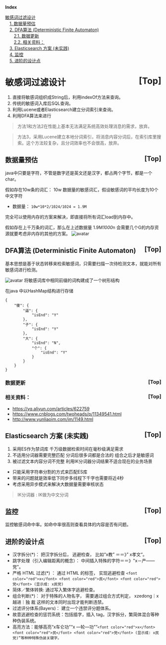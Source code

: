 <a name="index">**Index**</a>

<a href="#0">敏感词过滤设计</a>  
&emsp;<a href="#1">1. 数据量预估</a>  
&emsp;<a href="#2">2. DFA算法 (Deterministic Finite Automaton)</a>  
&emsp;&emsp;<a href="#3">2.1. 数据更新</a>  
&emsp;&emsp;<a href="#4">2.2. 相关资料：</a>  
&emsp;<a href="#5">3. Elasticsearch 方案 (未实践)</a>  
&emsp;<a href="#6">4. 监控</a>  
&emsp;<a href="#7">5. 进阶的设计点</a>  
# <a name="0">敏感词过滤设计</a><a style="float:right;text-decoration:none;" href="#index">[Top]</a>

1. 直接将敏感词组织成String后，利用indexOf方法来查询。
2. 传统的敏感词入库后SQL查询。
3. 利用Lucene或者Elasticsearch建立分词索引来查询。
4. 利用DFA算法来进行

>方法1和方法2在性能上基本无法满足系统高效处理消息的需求，放弃。

>方法3，采用Lucene建立本地分词索引，将消息内容分词后，在索引库里搜索。这个方法较复杂，且分词效率也不会很高，放弃。

## <a name="1">数据量预估</a><a style="float:right;text-decoration:none;" href="#index">[Top]</a>
java中只要是字符，不管是数字还是英文还是汉字，都占两个字节，都是一个char。

假如存在10w条的词汇：
10w 数据量的敏感词汇，假设敏感词的平均长度为10个中文字符
- 数据量： `10w*10*2/1024/1024 = 1.9M `

完全可以使用内存的方案来解决，即直接将所有词汇load到内存中。

假如存在上千万条的词汇，那么在上述数据量 1.9M*1000*n 会需要几个G的内存资源就要考虑非内存的其他的方案。
![avatar](https://gitee.com/rbmon/file-storage/raw/main/learning-note/design/character.jpg)


## <a name="2">DFA算法 (Deterministic Finite Automaton)</a><a style="float:right;text-decoration:none;" href="#index">[Top]</a>
基本思想是基于状态转移来检索敏感词，只需要扫描一次待检测文本，就能对所有敏感词进行检测。

![avatar](https://gitee.com/rbmon/file-storage/raw/main/learning-note/design/sensitiveStructure.jpg)
将敏感词库中相同前缀的词构建成了一个树形结构

在java 中以HashMap结构进行存储
```
{
    "傻": {
        "逼": {
            "isEnd": "Y"
        },
        "子": {
            "isEnd": "Y"
        },
        "大": {
            "isEnd": "N",
            "个": {
                "isEnd": "Y"
            }
        }
    }
}
```

### <a name="3">数据更新</a><a style="float:right;text-decoration:none;" href="#index">[Top]</a>

### <a name="4">相关资料：</a><a style="float:right;text-decoration:none;" href="#index">[Top]</a>
- https://yq.aliyun.com/articles/622759
- https://www.cnblogs.com/twoheads/p/11349541.html
- http://www.yunliaoim.com/im/1149.html

## <a name="5">Elasticsearch 方案 (未实践)</a><a style="float:right;text-decoration:none;" href="#index">[Top]</a>

1. 采用ES作为禁词库 千万级数据检索时间在毫秒级满足需求
2. 不适用分词器需要完整匹配 分词后很多词都是合法的 组合之后才是敏感词
3. 被过滤文本内容分词不完整 利用IK分词器分词结果不适合现在的业务场景
 - 只能采用字符串分割的方式来匹配ES库
 - 带来的问题就是效率低下同步多线程下千字也需要将近4秒
 - 考虑采用异步模式来解决大数据量需要审核状态
 
>IK分词器 : IK做为中文分词


## <a name="6">监控</a><a style="float:right;text-decoration:none;" href="#index">[Top]</a>
监控敏感词命中率。如命中率很高则查看具体的内容是否有问题。


## <a name="7">进阶的设计点</a><a style="float:right;text-decoration:none;" href="#index">[Top]</a>
- 汉字拆分(*)： 把汉字拆分后， 逃避检查， 比如“x教” ＝＝》” x孝文“。 
- 跳字处理（引入编辑距离的概念）： 中间插入特殊的字符＝＝》"x－产——党"。 
- 严格 HTML 过滤(*) ： 通过 HTML 的标签， 实现逃避检查 `<font color="red">x</font> <font color="red">民</font> <font color="red">党</font> (显示成: x民党) `
- 简体／繁体转换: 通过写入繁体字逃避检查。 
- 组合判断(*)： 对于特殊的人物名字， 需要通过组合方式判定， xzedong｜x越进｜独 裁 这样的文本同时出现才能判断违禁。 
- 过滤评分体系(Bayers)： 建立一个违禁评分题体系。 
- 故意逃避检查的惩罚系统：包括插字，插入 tag，汉字拆分，繁简体混合等种种伪装系统。 
- 高亮方法：能够高亮“x车仑功”“x —轮—功”“`<font color="red">x</font> <font color="red">民</font> <font color="red">党</font> (显示成: x民党)”等种种特殊伪装关键字。`